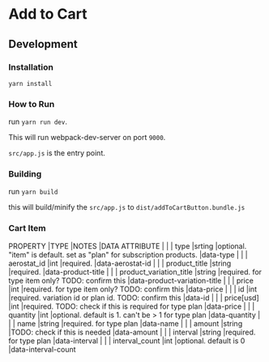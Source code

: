 # Add to Cart

## Development

### Installation

```
yarn install
```

### How to Run

run `yarn run dev`.

This will run webpack-dev-server on port `9000`.

`src/app.js` is the entry point.

### Building

run `yarn build`

this will build/minify the `src/app.js` to `dist/addToCartButton.bundle.js`

### Cart Item

PROPERTY                |TYPE     |NOTES                                                                       |DATA ATTRIBUTE
                        |         |                                                                            |
type                    |srting   |optional. "item" is default. set as "plan" for subscription products.  	   |data-type
                        |         |                                                                            |
aerostat_id             |int      |required.                                                              	   |data-aerostat-id
                        |         |                                                                            |
product_title           |string   |required.                                                              	   |data-product-title
                        |         |                                                                            |
product_variation_title |string   |required. for type item only? TODO: confirm this                       	   |data-product-variation-title
                        |         |                                                                            |
price                   |int      |required. for type item only? TODO: confirm this                       	   |data-price
                        |         |                                                                            |
id                      |int      |required. variation id or plan id. TODO: confirm this                  	   |data-id
                        |         |                                                                            |
price[usd]              |int      |required. TODO: check if this is required for type plan                	   |data-price
                        |         |                                                                            |
quantity                |int      |optional. default is 1. can't be > 1 for type plan                     	   |data-quantity
                        |         |                                                                            |
name                    |string   |required. for type plan                                                	   |data-name
                        |         |                                                                            |
amount                  |string   |TODO: check if this is needed                                          	   |data-amount
                        |         |                                                                            |
interval                |string   |required. for type plan                                                	   |data-interval
                        |         |                                                                            |
interval_count          |int      |optional. default is 0                                                 	   |data-interval-count

